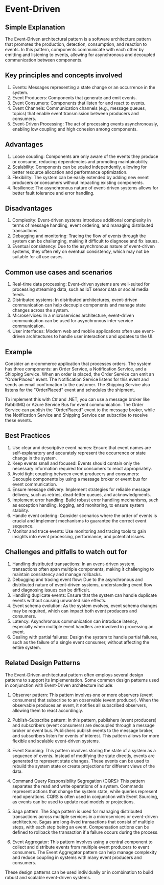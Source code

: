 # Event-Driven

## Simple Explanation

The Event-Driven architectural pattern is a software architecture pattern that promotes the production, detection, consumption, and reaction to events. In this pattern, components communicate with each other by emitting and listening to events, allowing for asynchronous and decoupled communication between components.

## Key principles and concepts involved

1. Events: Messages representing a state change or an occurrence in the system.
2. Event Producers: Components that generate and emit events.
3. Event Consumers: Components that listen for and react to events.
4. Event Channels: Communication channels (e.g., message queues, topics) that enable event transmission between producers and consumers.
5. Event-Driven Processing: The act of processing events asynchronously, enabling low coupling and high cohesion among components.

## Advantages

1. Loose coupling: Components are only aware of the events they produce or consume, reducing dependencies and promoting maintainability.
2. Scalability: Components can be scaled independently, allowing for better resource allocation and performance optimization.
3. Flexibility: The system can be easily extended by adding new event producers or consumers without impacting existing components.
4. Resilience: The asynchronous nature of event-driven systems allows for better fault tolerance and error handling.

## Disadvantages

1. Complexity: Event-driven systems introduce additional complexity in terms of message handling, event ordering, and managing distributed transactions.
2. Debugging and monitoring: Tracing the flow of events through the system can be challenging, making it difficult to diagnose and fix issues.
3. Eventual consistency: Due to the asynchronous nature of event-driven systems, they often rely on eventual consistency, which may not be suitable for all use cases.

## Common use cases and scenarios

1. Real-time data processing: Event-driven systems are well-suited for processing streaming data, such as IoT sensor data or social media feeds.
2. Distributed systems: In distributed architectures, event-driven communication can help decouple components and manage state changes across the system.
3. Microservices: In a microservices architecture, event-driven communication can be used for asynchronous inter-service communication.
4. User interfaces: Modern web and mobile applications often use event-driven architectures to handle user interactions and updates to the UI.

## Example

Consider an e-commerce application that processes orders. The system has three components: an Order Service, a Notification Service, and a Shipping Service. When an order is placed, the Order Service can emit an "OrderPlaced" event. The Notification Service listens for this event and sends an email confirmation to the customer. The Shipping Service also listens for the "OrderPlaced" event and schedules the shipment.

To implement this with C# and .NET, you can use a message broker like RabbitMQ or Azure Service Bus for event communication. The Order Service can publish the "OrderPlaced" event to the message broker, while the Notification Service and Shipping Service can subscribe to receive these events.

## Best Practices

1. Use clear and descriptive event names: Ensure that event names are self-explanatory and accurately represent the occurrence or state change in the system.
2. Keep events small and focused: Events should contain only the necessary information required for consumers to react appropriately.
3. Avoid tight coupling between event producers and consumers: Decouple components by using a message broker or event bus for event communication.
4. Ensure message delivery: Implement strategies for reliable message delivery, such as retries, dead-letter queues, and acknowledgments.
5. Implement error handling: Build robust error handling mechanisms, such as exception handling, logging, and monitoring, to ensure system stability.
6. Handle event ordering: Consider scenarios where the order of events is crucial and implement mechanisms to guarantee the correct event sequence.
7. Monitor and trace events: Use monitoring and tracing tools to gain insights into event processing, performance, and potential issues.

## Challenges and pitfalls to watch out for

1. Handling distributed transactions: In an event-driven system, transactions often span multiple components, making it challenging to maintain consistency and manage rollbacks.
2. Debugging and tracing event flow: Due to the asynchronous and distributed nature of event-driven systems, understanding event flow and diagnosing issues can be difficult.
3. Handling duplicate events: Ensure that the system can handle duplicate events without causing unwanted side effects.
4. Event schema evolution: As the system evolves, event schema changes may be required, which can impact both event producers and consumers.
5. Latency: Asynchronous communication can introduce latency, especially when multiple event handlers are involved in processing an event.
6. Dealing with partial failures: Design the system to handle partial failures, such as the failure of a single event consumer, without affecting the entire system.

## Related Design Patterns

The Event-Driven architectural pattern often employs several design patterns to support its implementation. Some common design patterns used in conjunction with Event-Driven architecture include:

1. Observer pattern: This pattern involves one or more observers (event consumers) that subscribe to an observable (event producer). When the observable produces an event, it notifies all subscribed observers, allowing them to react accordingly.

2. Publish-Subscribe pattern: In this pattern, publishers (event producers) and subscribers (event consumers) are decoupled through a message broker or event bus. Publishers publish events to the message broker, and subscribers listen for events of interest. This pattern allows for more flexible and scalable event-driven systems.

3. Event Sourcing: This pattern involves storing the state of a system as a sequence of events. Instead of modifying the state directly, events are generated to represent state changes. These events can be used to rebuild the system state or create projections for different views of the data.

4. Command Query Responsibility Segregation (CQRS): This pattern separates the read and write operations of a system. Commands represent actions that change the system state, while queries represent read operations. CQRS is often used in conjunction with Event Sourcing, as events can be used to update read models or projections.

5. Saga pattern: The Saga pattern is used for managing distributed transactions across multiple services in a microservices or event-driven architecture. Sagas are long-lived transactions that consist of multiple steps, with each step being an event. Compensation actions can be defined to rollback the transaction if a failure occurs during the process.

6. Event Aggregator: This pattern involves using a central component to collect and distribute events from multiple event producers to event consumers. The Event Aggregator pattern can help manage complexity and reduce coupling in systems with many event producers and consumers.

These design patterns can be used individually or in combination to build robust and scalable event-driven systems.